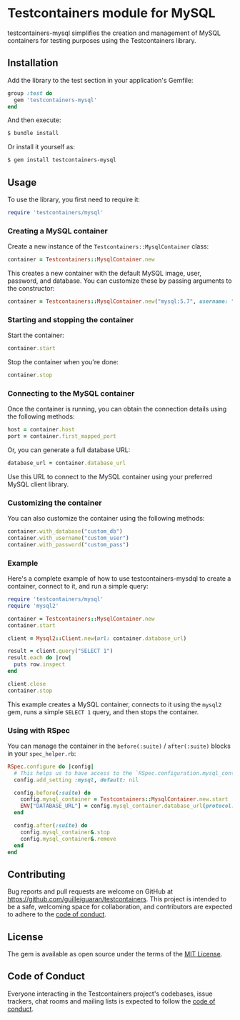 # Testcontainers module for MySQL

testcontainers-mysql simplifies the creation and management of MySQL containers for testing purposes using the Testcontainers library.

## Installation

Add the library to the test section in your application's Gemfile:

```ruby
group :test do
  gem 'testcontainers-mysql'
end
```



And then execute:

```bash
$ bundle install
```

Or install it yourself as:

```bash
$ gem install testcontainers-mysql
```


## Usage

To use the library, you first need to require it:

```ruby
require 'testcontainers/mysql'
```

### Creating a MySQL container

Create a new instance of the `Testcontainers::MysqlContainer` class:

```ruby
container = Testcontainers::MysqlContainer.new
```



This creates a new container with the default MySQL image, user, password, and database. You can customize these by passing arguments to the constructor:

```ruby
container = Testcontainers::MysqlContainer.new("mysql:5.7", username: "custom_user", password: "custom_pass", database: "custom_db")
```


### Starting and stopping the container

Start the container:

```ruby
container.start
```



Stop the container when you're done:

```ruby
container.stop
```


### Connecting to the MySQL container

Once the container is running, you can obtain the connection details using the following methods:

```ruby
host = container.host
port = container.first_mapped_port
```


Or, you can generate a full database URL:

```ruby
database_url = container.database_url
```

Use this URL to connect to the MySQL container using your preferred MySQL client library.

### Customizing the container

You can also customize the container using the following methods:

```ruby
container.with_database("custom_db")
container.with_username("custom_user")
container.with_password("custom_pass")
```

### Example

Here's a complete example of how to use testcontainers-mysdql to create a container, connect to it, and run a simple query:

```ruby
require 'testcontainers/mysql'
require 'mysql2'

container = Testcontainers::MysqlContainer.new
container.start

client = Mysql2::Client.new(url: container.database_url)

result = client.query("SELECT 1")
result.each do |row|
  puts row.inspect
end

client.close
container.stop
```

This example creates a MySQL container, connects to it using the `mysql2` gem, runs a simple `SELECT 1` query, and then stops the container.

### Using with RSpec

You can manage the container in the `before(:suite)` / `after(:suite)` blocks in your `spec_helper.rb`:

```ruby
RSpec.configure do |config|
  # This helps us to have access to the `RSpec.configuration.mysql_container` without using global variables.
  config.add_setting :mysql, default: nil

  config.before(:suite) do
    config.mysql_container = Testcontainers::MysqlContainer.new.start
    ENV["DATABASE_URL"] = config.mysql_container.database_url(protocol: "mysql2") # or you can expose it to a fixed port and use database.yml for configuration
  end

  config.after(:suite) do
    config.mysql_container&.stop
    config.mysql_container&.remove
  end
end
```

## Contributing

Bug reports and pull requests are welcome on GitHub at https://github.com/guilleiguaran/testcontainers. This project is intended to be a safe, welcoming space for collaboration, and contributors are expected to adhere to the [code of conduct](https://github.com/guilleiguaran/testcontainers/blob/main/CODE_OF_CONDUCT.md).

## License

The gem is available as open source under the terms of the [MIT License](https://opensource.org/licenses/MIT).

## Code of Conduct

Everyone interacting in the Testcontainers project's codebases, issue trackers, chat rooms and mailing lists is expected to follow the [code of conduct](https://github.com/guilleiguaran/testcontainers/blob/main/CODE_OF_CONDUCT.md).
